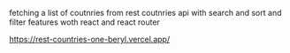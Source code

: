 fetching a list of coutnries from rest coutnries api with search and sort and filter features woth react and react router

https://rest-countries-one-beryl.vercel.app/

